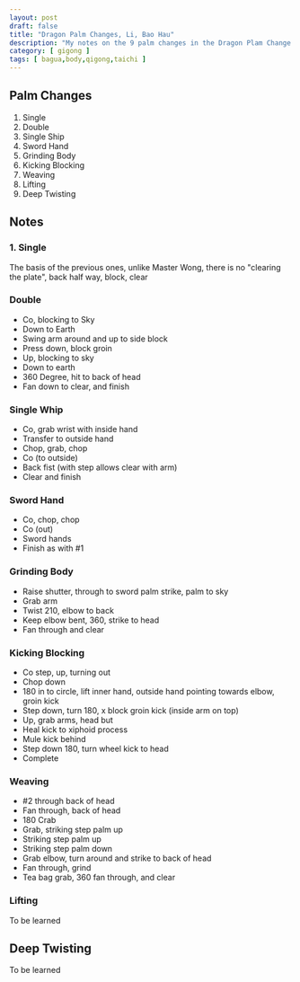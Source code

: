 ```yaml
---
layout: post
draft: false
title: "Dragon Palm Changes, Li, Bao Hau"
description: "My notes on the 9 palm changes in the Dragon Plam Change Swet by Li, Bao Hau - the Ma Gui Lineage Holder"
category: [ gigong ]
tags: [ bagua,body,qigong,taichi ]
---
```


## Palm Changes
1. Single
2. Double
3. Single Ship
4. Sword Hand
5. Grinding Body
6. Kicking Blocking
7. Weaving
8. Lifting
9. Deep Twisting

## Notes

### 1. Single
The basis of the previous ones, unlike Master Wong, there is no "clearing the plate", back half way, block, clear

### Double
* Co, blocking to Sky
* Down to Earth
* Swing arm around and up to side block
* Press down, block groin
* Up, blocking to sky
* Down to earth
* 360 Degree, hit to back of head
* Fan down to clear, and finish

### Single Whip
* Co, grab wrist with inside hand
* Transfer to outside hand
* Chop, grab, chop
* Co (to outside)
* Back fist (with step allows clear with arm)
* Clear and finish

### Sword Hand
* Co, chop, chop
* Co (out)
* Sword hands
* Finish as with #1

### Grinding Body
* Raise shutter, through to sword palm strike, palm to sky
* Grab arm
* Twist 210, elbow to back
* Keep elbow bent, 360, strike to head
* Fan through and clear

### Kicking Blocking
* Co step, up, turning out
* Chop down
* 180 in to circle, lift inner hand, outside hand pointing towards elbow, groin kick
* Step down, turn 180, x block groin kick (inside arm on top)
* Up, grab arms, head but
* Heal kick to xiphoid process
* Mule kick behind
* Step down 180, turn wheel kick to head
* Complete

### Weaving
* #2 through back of head
* Fan through, back of head
* 180 Crab
* Grab, striking step palm up
* Striking step palm up
* Striking step palm down
* Grab elbow, turn around and strike to back of head
* Fan through, grind
* Tea bag grab, 360 fan through, and clear

### Lifting

To be learned

## Deep Twisting

To be learned
